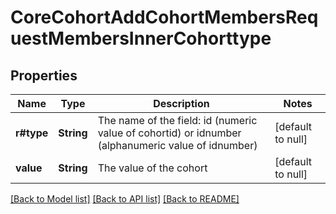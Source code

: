 # CoreCohortAddCohortMembersRequestMembersInnerCohorttype

## Properties

Name | Type | Description | Notes
------------ | ------------- | ------------- | -------------
**r#type** | **String** | The name of the field: id                                         (numeric value of cohortid) or idnumber (alphanumeric value of idnumber)  | [default to null]
**value** | **String** | The value of the cohort | [default to null]

[[Back to Model list]](../README.md#documentation-for-models) [[Back to API list]](../README.md#documentation-for-api-endpoints) [[Back to README]](../README.md)


